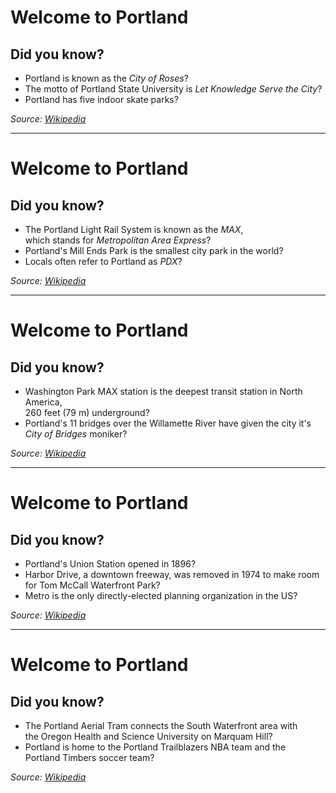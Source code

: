 # Welcome to Portland
## Did you know?
* Portland is known as the _City of Roses_?
* The motto of Portland State University is _Let Knowledge Serve the City_?
* Portland has five indoor skate parks?

_Source: [Wikipedia](http://en.wikipedia.org/)_

---

# Welcome to Portland
## Did you know?
* The Portland Light Rail System is known as the _MAX_,<br/>which stands for _Metropolitan Area Express_?
* Portland's Mill Ends Park is the smallest city park in the world?
* Locals often refer to Portland as _PDX_?

_Source: [Wikipedia](http://en.wikipedia.org/)_

---

# Welcome to Portland
## Did you know?
* Washington Park MAX station is the deepest transit station in North America,<br/>260 feet (79 m) underground?
* Portland's 11 bridges over the Willamette River have given the city it's<br/>_City of Bridges_ moniker?

_Source: [Wikipedia](http://en.wikipedia.org/)_

---

# Welcome to Portland
## Did you know?
* Portland's Union Station opened in 1896?
* Harbor Drive, a downtown freeway, was removed in 1974 to make room for Tom McCall Waterfront Park?
* Metro is the only directly-elected planning organization in the US?

_Source: [Wikipedia](http://en.wikipedia.org/)_

---

# Welcome to Portland
## Did you know?
* The Portland Aerial Tram connects the South Waterfront area with<br/>the Oregon Health and Science University on Marquam Hill?
* Portland is home to the Portland Trailblazers NBA team and the<br/>Portland Timbers soccer team?

_Source: [Wikipedia](http://en.wikipedia.org/)_
 
